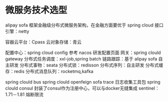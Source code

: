 # 微服务技术选型

alipay sofa 框架金融级分布式微服务架构，在金融方面要优于 spring cloud
接口引擎：netty

容器云平台：Cpass
云对象存储：青云

配置中心：spring cloud config 参考 nacos 研发配置页面
网关：spring clould gateway
分布式任务调度：xxl-job,spring batch
链路跟踪：基于 alipay sofa 自主研发
分布式事物：seata
分布式锁：redisson
分布式序列：自主研发
分布式缓存：redis
分布式消息队列：rocketmq,kafka


spring clould bus
spring clould openfeign
sofa trace 日志收集工具包
spring clould consul 封装了consul作为注册中心，可以与docker无缝集成
sentinel： 1.71－1.81 熔断限流



